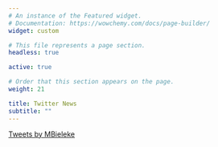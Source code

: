 ```yaml
---
# An instance of the Featured widget.
# Documentation: https://wowchemy.com/docs/page-builder/
widget: custom

# This file represents a page section.
headless: true

active: true

# Order that this section appears on the page.
weight: 21

title: Twitter News
subtitle: ""
---
```


<a class="twitter-timeline" data-height="1000" data-theme="light" href="https://twitter.com/MBieleke?ref_src=twsrc%5Etfw">Tweets by MBieleke</a> <script async src="https://platform.twitter.com/widgets.js" charset="utf-8"></script>
